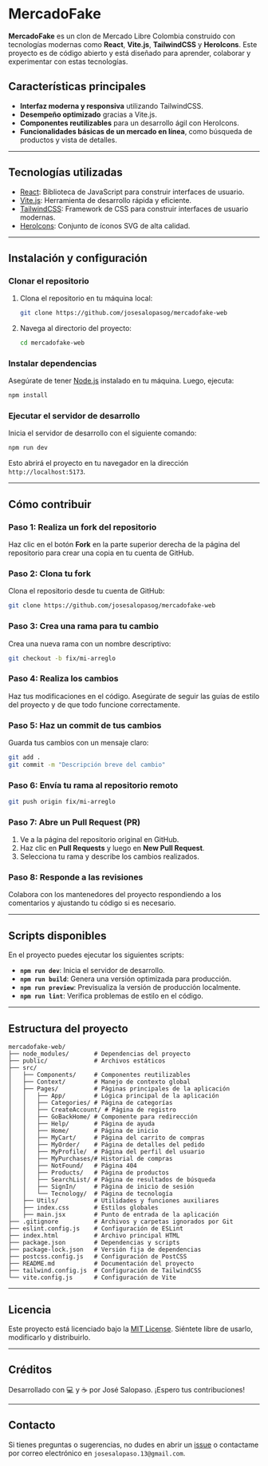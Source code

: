 # MercadoFake

**MercadoFake** es un clon de Mercado Libre Colombia construido con tecnologías modernas como **React**, **Vite.js**, **TailwindCSS** y **HeroIcons**. Este proyecto es de código abierto y está diseñado para aprender, colaborar y experimentar con estas tecnologías.

## Características principales

- **Interfaz moderna y responsiva** utilizando TailwindCSS.
- **Desempeño optimizado** gracias a Vite.js.
- **Componentes reutilizables** para un desarrollo ágil con HeroIcons.
- **Funcionalidades básicas de un mercado en línea**, como búsqueda de productos y vista de detalles.

---

## Tecnologías utilizadas

- [React](https://reactjs.org/): Biblioteca de JavaScript para construir interfaces de usuario.
- [Vite.js](https://vitejs.dev/): Herramienta de desarrollo rápida y eficiente.
- [TailwindCSS](https://tailwindcss.com/): Framework de CSS para construir interfaces de usuario modernas.
- [HeroIcons](https://heroicons.com/): Conjunto de íconos SVG de alta calidad.

---

## Instalación y configuración

### Clonar el repositorio

1. Clona el repositorio en tu máquina local:
   ```bash
   git clone https://github.com/josesalopasog/mercadofake-web
   ```
2. Navega al directorio del proyecto:
   ```bash
   cd mercadofake-web
   ```

### Instalar dependencias

Asegúrate de tener [Node.js](https://nodejs.org/) instalado en tu máquina. Luego, ejecuta:

```bash
npm install
```

### Ejecutar el servidor de desarrollo

Inicia el servidor de desarrollo con el siguiente comando:

```bash
npm run dev
```

Esto abrirá el proyecto en tu navegador en la dirección `http://localhost:5173`.

---

## Cómo contribuir

### Paso 1: Realiza un fork del repositorio

Haz clic en el botón **Fork** en la parte superior derecha de la página del repositorio para crear una copia en tu cuenta de GitHub.

### Paso 2: Clona tu fork

Clona el repositorio desde tu cuenta de GitHub:

```bash
git clone https://github.com/josesalopasog/mercadofake-web
```

### Paso 3: Crea una rama para tu cambio

Crea una nueva rama con un nombre descriptivo:

```bash
git checkout -b fix/mi-arreglo
```

### Paso 4: Realiza los cambios

Haz tus modificaciones en el código. Asegúrate de seguir las guías de estilo del proyecto y de que todo funcione correctamente.

### Paso 5: Haz un commit de tus cambios

Guarda tus cambios con un mensaje claro:

```bash
git add .
git commit -m "Descripción breve del cambio"
```

### Paso 6: Envía tu rama al repositorio remoto

```bash
git push origin fix/mi-arreglo
```

### Paso 7: Abre un Pull Request (PR)

1. Ve a la página del repositorio original en GitHub.
2. Haz clic en **Pull Requests** y luego en **New Pull Request**.
3. Selecciona tu rama y describe los cambios realizados.

### Paso 8: Responde a las revisiones

Colabora con los mantenedores del proyecto respondiendo a los comentarios y ajustando tu código si es necesario.

---

## Scripts disponibles

En el proyecto puedes ejecutar los siguientes scripts:

- **`npm run dev`**: Inicia el servidor de desarrollo.
- **`npm run build`**: Genera una versión optimizada para producción.
- **`npm run preview`**: Previsualiza la versión de producción localmente.
- **`npm run lint`**: Verifica problemas de estilo en el código.

---

## Estructura del proyecto

```plaintext
mercadofake-web/
├── node_modules/       # Dependencias del proyecto
├── public/             # Archivos estáticos
├── src/
│   ├── Components/     # Componentes reutilizables
│   ├── Context/        # Manejo de contexto global
│   ├── Pages/          # Páginas principales de la aplicación
│   │   ├── App/        # Lógica principal de la aplicación
│   │   ├── Categories/ # Página de categorías
│   │   ├── CreateAccount/ # Página de registro
│   │   ├── GoBackHome/ # Componente para redirección
│   │   ├── Help/       # Página de ayuda
│   │   ├── Home/       # Página de inicio
│   │   ├── MyCart/     # Página del carrito de compras
│   │   ├── MyOrder/    # Página de detalles del pedido
│   │   ├── MyProfile/  # Página del perfil del usuario
│   │   ├── MyPurchases/# Historial de compras
│   │   ├── NotFound/   # Página 404
│   │   ├── Products/   # Página de productos
│   │   ├── SearchList/ # Página de resultados de búsqueda
│   │   ├── SignIn/     # Página de inicio de sesión
│   │   └── Tecnology/  # Página de tecnología
│   ├── Utils/          # Utilidades y funciones auxiliares
│   ├── index.css       # Estilos globales
│   ├── main.jsx        # Punto de entrada de la aplicación
├── .gitignore          # Archivos y carpetas ignorados por Git
├── eslint.config.js    # Configuración de ESLint
├── index.html          # Archivo principal HTML
├── package.json        # Dependencias y scripts
├── package-lock.json   # Versión fija de dependencias
├── postcss.config.js   # Configuración de PostCSS
├── README.md           # Documentación del proyecto
├── tailwind.config.js  # Configuración de TailwindCSS
└── vite.config.js      # Configuración de Vite
```

---

## Licencia

Este proyecto está licenciado bajo la [MIT License](LICENSE). Siéntete libre de usarlo, modificarlo y distribuirlo.

---

## Créditos

Desarrollado con 💻 y ☕ por José Salopaso. ¡Espero tus contribuciones!

---

## Contacto

Si tienes preguntas o sugerencias, no dudes en abrir un [issue](https://github.com/josesalopasog/mercadofake-web/issues) o contactame por correo electrónico en `josesalopaso.13@gmail.com`.

